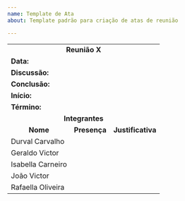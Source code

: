 ```yaml
---
name: Template de Ata
about: Template padrão para criação de atas de reunião

---
```


<table>
  <tr>
    <td colspan="9"><center><b>Reunião X</b></td>
  </tr>
  <tr>
    <td colspan="2"><b>Data: </b></td>
    <td colspan="7"></td>
  </tr>

  <tr>
    <td colspan="2"><b>Discussão:</b></td>
    <td colspan="7"></td>
  </tr>
  <tr>
    <td colspan="2"><b>Conclusão:</b></td>
    <td colspan="7"></td>
  </tr>

  <tr>
    <td colspan="2"><b>Início:</b></td>
    <td colspan="7"></td>
  </tr>
  <tr>
    <td colspan="2"><b>Término:</b></td>
    <td colspan="7"></td>
  </tr>

  <tr>
    <td colspan="9"><center><b>Integrantes</b></td>
  </tr>
  <tr>
    <td colspan="2"><b><center>Nome</b></td>
    <td colspan="1"><b><center>Presença</b></td>
    <td colspan="5"><b><center>Justificativa</b></td>
  </tr>
   <tr>
    <td colspan="2">Durval Carvalho</td>
    <td colspan="1"><center><b></b></td>
    <td colspan="5"></td>
  </tr>
  <tr>
    <td colspan="2">Geraldo Victor</td>
    <td colspan="1"><center><b></b></td>
    <td colspan="5"></td>
  </tr>
  <tr>
    <td colspan="2">Isabella Carneiro</td>
    <td colspan="1"><center><b></b></td>
    <td colspan="5"></td>
  </tr>
  <tr>
    <td colspan="2">João Victor</td>
    <td colspan="1"><center><b></b></td>
    <td colspan="5"></td>
  </tr>
  <tr>
    <td colspan="2">Rafaella Oliveira</td>
    <td colspan="1"><center><b></b></td>
    <td colspan="5"></td>
  </tr>
</table>
